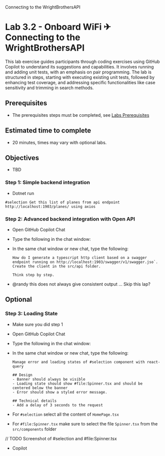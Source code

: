 Connecting to the WrightBrothersAPI

# Lab 3.2 - Onboard WiFi ✈ Connecting to the WrightBrothersAPI
This lab exercise guides participants through coding exercises using GitHub Copilot to understand its suggestions and capabilities. It involves running and adding unit tests, with an emphasis on pair programming. The lab is structured in steps, starting with executing existing unit tests, followed by enhancing test coverage, and addressing specific functionalities like case sensitivity and trimming in search methods.

## Prerequisites
- The prerequisites steps must be completed, see [Labs Prerequisites](./Labs/Lab%201.1%20-%20Pre-Flight%20Checklist)

## Estimated time to complete
- 20 minutes, times may vary with optional labs.

## Objectives
- TBD

### Step 1: Simple backend integration

- Dotnet run

```
#selection Get this list of planes from api endpoint http://localhost:1903/planes/ using axios
```

### Step 2: Advanced backend integration with Open API

- Open GitHub Copilot Chat

- Type the following in the chat window:

- In the same chat window or new chat, type the following:

    ```
    How do I generate a typescript http client based on a swagger endpoint running on http://localhost:1903/swagger/v1/swagger.jso`. Create the client in the src/api folder.

    Think step by step.
    ```

- @randy this does not always give consistent output ... Skip this lap?


## Optional

### Step 3: Loading State

- Make sure you did step 1

- Open GitHub Copilot Chat

- Type the following in the chat window:

- In the same chat window or new chat, type the following:

    ```
    Manage error and loading states of #selection component with react-query
    
    ## Design
    - Banner should always be visible
    - Loading state should show #file:Spinner.tsx and should be centered below the banner
    - Error should show a styled error message.

    ## Technical details
    - Add a delay of 3 seconds to the request
    ```

- For `#selection` select all the content of `HomePage.tsx`

- For `#file:Spinner.tsx` make sure to select the file `Spinner.tsx` from the `src/components` folder

// TODO Screenshot of #selection and #file:Spinner.tsx

- Copilot 